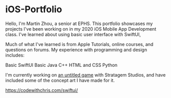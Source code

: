 # iOS-Portfolio

Hello, I'm Martin Zhou, a senior at EPHS. This portfolio showcases my projects I've been working on in my 2020 iOS Mobile App Development class. I've learned about using basic user interface with SwiftUI, 

Much of what I've learned is from Apple Tutorials, online courses, and questions on forums. My experience with programming and design includes:

Basic SwiftUI
Basic Java
C++
HTML and CSS
Python 
 
I'm currently working on [an untitled game](https://github.com/Stratagem-Studios/Stratagem) with Stratagem Studios, and have included some of the concept art I have made for it.


https://codewithchris.com/swiftui/
